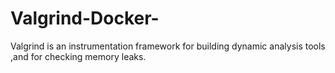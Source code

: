 # Valgrind-Docker-
Valgrind is an instrumentation framework for building dynamic analysis tools ,and for checking memory leaks. 
